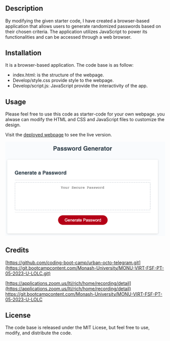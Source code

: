 # <Generate Secure-Passphrase>

## Description

By modifying the given starter code, I have created a browser-based application that allows users to generate randomized passwords based on their chosen criteria. The application utilizes JavaScript to power its functionalities and can be accessed through a web browser.

## Installation
It is a browser-based application.
The code base is as follow: 
* index.html: is the structure of the webpage.
* Develop/style.css provide style to the webpage.
* Develop/script.js: JavaScript provide the interactivity of the app.



## Usage

Please feel free to use this code as starter-code for your own webpage. you alwase can modify the HTML and CSS and JavaScript files to customize the design.

Visit the [deployed webpage](https://bazrahimi.github.io/secure-passphrase/) to see the live version.


![Screenshot of webpage](./Develop/web-screenshot.png)

## Credits

[https://github.com/coding-boot-camp/urban-octo-telegram.git](https://git.bootcampcontent.com/Monash-University/MONU-VIRT-FSF-PT-05-2023-U-LOLC.git)

[https://applications.zoom.us/lti/rich/home/recording/detail](https://applications.zoom.us/lti/rich/home/recording/detail)
[https://git.bootcampcontent.com/Monash-University/MONU-VIRT-FSF-PT-05-2023-U-LOLC
](https://applications.zoom.us/lti/rich/home/recording/detail)
## License

The code base is released under the MIT Licese, but feel free to use, modify, and distribute the code.
